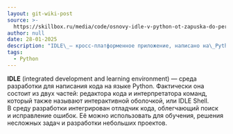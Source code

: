 ```yaml
---
layout: git-wiki-post
source: >-
  https://skillbox.ru/media/code/osnovy-idle-v-python-ot-zapuska-do-pervoy-programmy/
author: null
date: 28-01-2025
description: "IDLE\_— кросс-платформенное приложение, написано на\_Python и\_Tkinter\_— библиотеке для создания графических пользовательских интерфейсов (GUI)."
tags:
  - Python
---
```

**IDLE** (integrated development and learning environment) — среда разработки для написания кода на языке Python. Фактически она состоит из двух частей: редактора кода и интерпретатора команд, который также называют интерактивной оболочкой, или IDLE Shell. В среду разработки интегрирован отладчик кода, облегчающий поиск и исправление ошибок. Её можно использовать для обучения, решения несложных задач и разработки небольших проектов.
